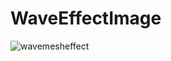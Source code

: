 # WaveEffectImage
![wavemesheffect](https://user-images.githubusercontent.com/11411789/44617578-f21c2f80-a89f-11e8-9b5b-0c19ec501a70.gif)
